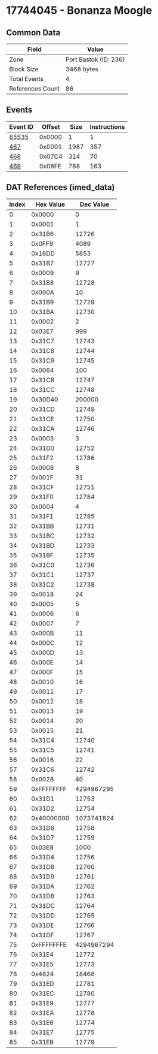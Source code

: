 # 17744045 - Bonanza Moogle

## Common Data

| Field            | Value                 |
|------------------|-----------------------|
| Zone             | Port Bastok (ID: 236) |
| Block Size       | 3468 bytes            |
| Total Events     | 4                     |
| References Count | 86                    |

## Events

| Event ID            | Offset   |   Size |   Instructions |
|---------------------|----------|--------|----------------|
| [65535](./65535.md) | 0x0000   |      1 |              1 |
| [467](./467.md)     | 0x0001   |   1987 |            357 |
| [468](./468.md)     | 0x07C4   |    314 |             70 |
| [469](./469.md)     | 0x08FE   |    788 |            163 |

## DAT References (imed_data)

|   Index | Hex Value   |   Dec Value |
|---------|-------------|-------------|
|       0 | 0x0000      |           0 |
|       1 | 0x0001      |           1 |
|       2 | 0x31B6      |       12726 |
|       3 | 0x0FF9      |        4089 |
|       4 | 0x16DD      |        5853 |
|       5 | 0x31B7      |       12727 |
|       6 | 0x0009      |           9 |
|       7 | 0x31B8      |       12728 |
|       8 | 0x000A      |          10 |
|       9 | 0x31B9      |       12729 |
|      10 | 0x31BA      |       12730 |
|      11 | 0x0002      |           2 |
|      12 | 0x03E7      |         999 |
|      13 | 0x31C7      |       12743 |
|      14 | 0x31C8      |       12744 |
|      15 | 0x31C9      |       12745 |
|      16 | 0x0064      |         100 |
|      17 | 0x31CB      |       12747 |
|      18 | 0x31CC      |       12748 |
|      19 | 0x30D40     |      200000 |
|      20 | 0x31CD      |       12749 |
|      21 | 0x31CE      |       12750 |
|      22 | 0x31CA      |       12746 |
|      23 | 0x0003      |           3 |
|      24 | 0x31D0      |       12752 |
|      25 | 0x31F2      |       12786 |
|      26 | 0x0008      |           8 |
|      27 | 0x001F      |          31 |
|      28 | 0x31CF      |       12751 |
|      29 | 0x31F0      |       12784 |
|      30 | 0x0004      |           4 |
|      31 | 0x31F1      |       12785 |
|      32 | 0x31BB      |       12731 |
|      33 | 0x31BC      |       12732 |
|      34 | 0x31BD      |       12733 |
|      35 | 0x31BF      |       12735 |
|      36 | 0x31C0      |       12736 |
|      37 | 0x31C1      |       12737 |
|      38 | 0x31C2      |       12738 |
|      39 | 0x0018      |          24 |
|      40 | 0x0005      |           5 |
|      41 | 0x0006      |           6 |
|      42 | 0x0007      |           7 |
|      43 | 0x000B      |          11 |
|      44 | 0x000C      |          12 |
|      45 | 0x000D      |          13 |
|      46 | 0x000E      |          14 |
|      47 | 0x000F      |          15 |
|      48 | 0x0010      |          16 |
|      49 | 0x0011      |          17 |
|      50 | 0x0012      |          18 |
|      51 | 0x0013      |          19 |
|      52 | 0x0014      |          20 |
|      53 | 0x0015      |          21 |
|      54 | 0x31C4      |       12740 |
|      55 | 0x31C5      |       12741 |
|      56 | 0x0016      |          22 |
|      57 | 0x31C6      |       12742 |
|      58 | 0x0028      |          40 |
|      59 | 0xFFFFFFFF  |  4294967295 |
|      60 | 0x31D1      |       12753 |
|      61 | 0x31D2      |       12754 |
|      62 | 0x40000000  |  1073741824 |
|      63 | 0x31D6      |       12758 |
|      64 | 0x31D7      |       12759 |
|      65 | 0x03E8      |        1000 |
|      66 | 0x31D4      |       12756 |
|      67 | 0x31D8      |       12760 |
|      68 | 0x31D9      |       12761 |
|      69 | 0x31DA      |       12762 |
|      70 | 0x31DB      |       12763 |
|      71 | 0x31DC      |       12764 |
|      72 | 0x31DD      |       12765 |
|      73 | 0x31DE      |       12766 |
|      74 | 0x31DF      |       12767 |
|      75 | 0xFFFFFFFE  |  4294967294 |
|      76 | 0x31E4      |       12772 |
|      77 | 0x31E5      |       12773 |
|      78 | 0x4824      |       18468 |
|      79 | 0x31ED      |       12781 |
|      80 | 0x31EC      |       12780 |
|      81 | 0x31E9      |       12777 |
|      82 | 0x31EA      |       12778 |
|      83 | 0x31E6      |       12774 |
|      84 | 0x31E7      |       12775 |
|      85 | 0x31EB      |       12779 |
